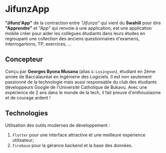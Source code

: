 # JifunzApp

**"Jifunz'App"** de la contraction entre _"Jifunza"_ qui vient du **Swahili** pour dire **"Apprendre"** et _"App"_ qui renvoie à une application, est une application mobile créer pour aider les collègues étudiants dans leurs études en regroupant une collection des anciens questionnaires d'examens, interrogartions, TP, exercices, ...

## Concepteur

Conçu par **Georges Byona Musana** (alias ```G-Losingson```), étudiant en 2ème année de Baccalauréat en Ingénierie des Logiciels.
Il est non seulement passionné de la technologie mais aussi responsable du club des étudiants développeurs Google de l'Université Catholique de Bukavu.
Avec une expérience de 2 ans dans le monde de la tech, il fait preuve d'enthousiasme et de courage ardent !

## Technologies

Utilisation des outils modernes de développement :
1. ```Flutter``` pour une interface attractive et une meilleure expérience utilisateur;
2. ```Firebase``` pour la gérance backend et la base des données.

